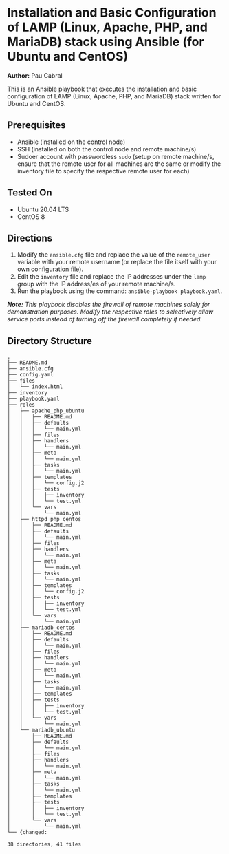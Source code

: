 # Installation and Basic Configuration of LAMP (Linux, Apache, PHP, and MariaDB) stack using Ansible (for Ubuntu and CentOS)

**Author:** Pau Cabral

This is an Ansible playbook that executes the installation and basic configuration of LAMP (Linux, Apache, PHP, and MariaDB) stack written for Ubuntu and CentOS.

## Prerequisites
* Ansible (installed on the control node)
* SSH (installed on both the control node and remote machine/s)
* Sudoer account with passwordless `sudo` (setup on remote machine/s, ensure that the remote user for all machines are the same or modify the inventory file to specify the respective remote user for each)

## Tested On
* Ubuntu 20.04 LTS
* CentOS 8

## Directions
1. Modify the `ansible.cfg` file and replace the value of the `remote_user` variable with your remote username (or replace the file itself with your own configuration file).
2. Edit the `inventory` file and replace the IP addresses under the `lamp` group with the IP address/es of your remote machine/s.
3. Run the playbook using the command: `ansible-playbook playbook.yaml`.

***Note:*** *This playbook disables the firewall of remote machines solely for demonstration purposes. Modify the respective roles to selectively allow service ports instead of turning off the firewall completely if needed.*

## Directory Structure
```
.
├── README.md
├── ansible.cfg
├── config.yaml
├── files
│   └── index.html
├── inventory
├── playbook.yaml
├── roles
│   ├── apache_php_ubuntu
│   │   ├── README.md
│   │   ├── defaults
│   │   │   └── main.yml
│   │   ├── files
│   │   ├── handlers
│   │   │   └── main.yml
│   │   ├── meta
│   │   │   └── main.yml
│   │   ├── tasks
│   │   │   └── main.yml
│   │   ├── templates
│   │   │   └── config.j2
│   │   ├── tests
│   │   │   ├── inventory
│   │   │   └── test.yml
│   │   └── vars
│   │       └── main.yml
│   ├── httpd_php_centos
│   │   ├── README.md
│   │   ├── defaults
│   │   │   └── main.yml
│   │   ├── files
│   │   ├── handlers
│   │   │   └── main.yml
│   │   ├── meta
│   │   │   └── main.yml
│   │   ├── tasks
│   │   │   └── main.yml
│   │   ├── templates
│   │   │   └── config.j2
│   │   ├── tests
│   │   │   ├── inventory
│   │   │   └── test.yml
│   │   └── vars
│   │       └── main.yml
│   ├── mariadb_centos
│   │   ├── README.md
│   │   ├── defaults
│   │   │   └── main.yml
│   │   ├── files
│   │   ├── handlers
│   │   │   └── main.yml
│   │   ├── meta
│   │   │   └── main.yml
│   │   ├── tasks
│   │   │   └── main.yml
│   │   ├── templates
│   │   ├── tests
│   │   │   ├── inventory
│   │   │   └── test.yml
│   │   └── vars
│   │       └── main.yml
│   └── mariadb_ubuntu
│       ├── README.md
│       ├── defaults
│       │   └── main.yml
│       ├── files
│       ├── handlers
│       │   └── main.yml
│       ├── meta
│       │   └── main.yml
│       ├── tasks
│       │   └── main.yml
│       ├── templates
│       ├── tests
│       │   ├── inventory
│       │   └── test.yml
│       └── vars
│           └── main.yml
└── {changed:

38 directories, 41 files
```
